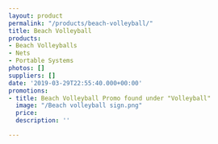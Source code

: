 ```yaml
---
layout: product
permalink: "/products/beach-volleyball/"
title: Beach Volleyball
products:
- Beach Volleyballs
- Nets
- Portable Systems
photos: []
suppliers: []
date: '2019-03-29T22:55:40.000+00:00'
promotions:
- title: Beach Volleyball Promo found under "Volleyball"
  image: "/Beach volleyball sign.png"
  price: 
  description: ''

---
```

